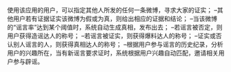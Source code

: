 ﻿使用该应用的用户，可以指定其他人所发的任何一条微博，寻求大家的证实； –其他用户若有证据证实该微博为假或为真，则给出相应的证据和结论； –当该微博的“谣言率”达到某个阈值时，系统自动生成真相，发布出去； –若谣言被否定，则用户获得造谣达人的称号； –若谣言被证实，则获得爆料达人的称号； –证实或否认别人谣言的人，则获得真相达人的称号； –根据用户参与谣言的历史纪录，分析用户的兴趣所在，当有新谣言要求证时，系统根据用户兴趣自动匹配，邀请相关用户参与辟谣。